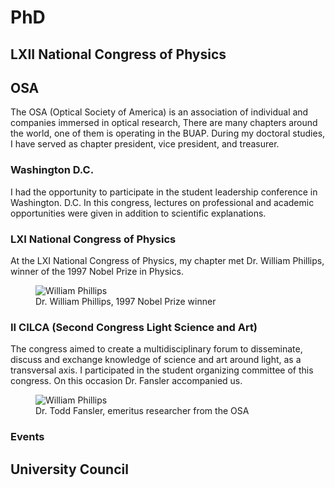 # PhD

## LXII National Congress of Physics

## OSA

The OSA (Optical Society of America) is an association of individual and companies immersed in optical research, There are many chapters around the world, one of them is operating in the BUAP. During my doctoral studies, I have served as chapter president, vice president, and treasurer. 

### Washington D.C.

I had the opportunity to participate in the student leadership conference in Washington. D.C. In this congress, lectures on professional and academic opportunities were given in addition to scientific explanations. 

### LXI National Congress of Physics

At the LXI National Congress of Physics, my chapter met Dr. William Phillips, winner of the 1997 Nobel Prize in Physics. 

<figure>
  <img
  src="https://imgur.com/BEwyAUx.jpg"
  alt="William Phillips">
  <figcaption>Dr. William Phillips, 1997 Nobel Prize winner</figcaption>
</figure>

<!--
![William Phillips](https://imgur.com/BEwyAUx.jpg)
-->

### II CILCA (Second Congress Light Science and Art)

The congress aimed to create a multidisciplinary forum to disseminate, discuss and exchange knowledge of science and art around light, as a transversal axis. I participated in the student organizing committee of this congress. On this occasion Dr. Fansler accompanied us.

<figure>
  <img
  src="https://imgur.com/7mIcKa7.jpg"
  alt="William Phillips">
  <figcaption>Dr. Todd Fansler, emeritus researcher  from the OSA</figcaption>
</figure>

### Events



## University Council

